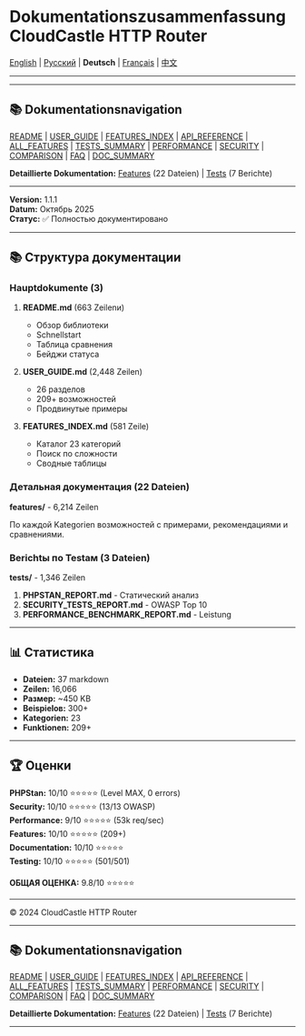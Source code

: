 # Dokumentationszusammenfassung CloudCastle HTTP Router

[English](../en/DOCUMENTATION_SUMMARY.md) | [Русский](../ru/DOCUMENTATION_SUMMARY.md) | **Deutsch** | [Français](../fr/DOCUMENTATION_SUMMARY.md) | [中文](../zh/DOCUMENTATION_SUMMARY.md)

---







---

## 📚 Dokumentationsnavigation

[README](../../README.md) | [USER_GUIDE](USER_GUIDE.md) | [FEATURES_INDEX](FEATURES_INDEX.md) | [API_REFERENCE](API_REFERENCE.md) | [ALL_FEATURES](ALL_FEATURES.md) | [TESTS_SUMMARY](TESTS_SUMMARY.md) | [PERFORMANCE](PERFORMANCE_ANALYSIS.md) | [SECURITY](SECURITY_REPORT.md) | [COMPARISON](COMPARISON.md) | [FAQ](FAQ.md) | [DOC_SUMMARY](DOCUMENTATION_SUMMARY.md)

**Detaillierte Dokumentation:** [Features](features/) (22 Dateien) | [Tests](tests/) (7 Berichte)

---


**Version:** 1.1.1  
**Datum:** Октябрь 2025  
**Статус:** ✅ Полностью документировано

---

## 📚 Структура документации

### Hauptdokumente (3)

1. **README.md** (663 Zeilenи)
   - Обзор библиотеки
   - Schnellstart
   - Таблица сравнения
   - Бейджи статуса

2. **USER_GUIDE.md** (2,448 Zeilen)
   - 26 разделов
   - 209+ возможностей
   - Продвинутые примеры

3. **FEATURES_INDEX.md** (581 Zeile)
   - Каталог 23 категорий
   - Поиск по сложности
   - Сводные таблицы

### Детальная документация (22 Dateien)

**features/** - 6,214 Zeilen

По каждой Kategorien возможностей с примерами, рекомендациями и сравнениями.

### Berichtы по Testам (3 Dateien)

**tests/** - 1,346 Zeilen

1. **PHPSTAN_REPORT.md** - Статический анализ
2. **SECURITY_TESTS_REPORT.md** - OWASP Top 10
3. **PERFORMANCE_BENCHMARK_REPORT.md** - Leistung

---

## 📊 Статистика

- **Dateien:** 37 markdown
- **Zeilen:** 16,066
- **Размер:** ~450 KB
- **Beispielов:** 300+
- **Kategorien:** 23
- **Funktionen:** 209+

---

## 🏆 Оценки

**PHPStan:** 10/10 ⭐⭐⭐⭐⭐ (Level MAX, 0 errors)  
**Security:** 10/10 ⭐⭐⭐⭐⭐ (13/13 OWASP)  
**Performance:** 9/10 ⭐⭐⭐⭐⭐ (53k req/sec)  
**Features:** 10/10 ⭐⭐⭐⭐⭐ (209+)  
**Documentation:** 10/10 ⭐⭐⭐⭐⭐  
**Testing:** 10/10 ⭐⭐⭐⭐⭐ (501/501)

**ОБЩАЯ ОЦЕНКА:** 9.8/10 ⭐⭐⭐⭐⭐

---

© 2024 CloudCastle HTTP Router


---

## 📚 Dokumentationsnavigation

[README](../../README.md) | [USER_GUIDE](USER_GUIDE.md) | [FEATURES_INDEX](FEATURES_INDEX.md) | [API_REFERENCE](API_REFERENCE.md) | [ALL_FEATURES](ALL_FEATURES.md) | [TESTS_SUMMARY](TESTS_SUMMARY.md) | [PERFORMANCE](PERFORMANCE_ANALYSIS.md) | [SECURITY](SECURITY_REPORT.md) | [COMPARISON](COMPARISON.md) | [FAQ](FAQ.md) | [DOC_SUMMARY](DOCUMENTATION_SUMMARY.md)

**Detaillierte Dokumentation:** [Features](features/) (22 Dateien) | [Tests](tests/) (7 Berichte)

---

